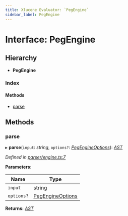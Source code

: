 ```yaml
---
title: Xlucene Evaluator: `PegEngine`
sidebar_label: PegEngine
---
```


# Interface: PegEngine

## Hierarchy

* **PegEngine**

### Index

#### Methods

* [parse](pegengine.md#parse)

## Methods

###  parse

▸ **parse**(`input`: *string*, `options?`: *[PegEngineOptions](pegengineoptions.md)*): *[AST](../overview.md#ast)*

*Defined in [parser/engine.ts:7](https://github.com/terascope/teraslice/blob/d3a803c3/packages/xlucene-evaluator/src/parser/engine.ts#L7)*

**Parameters:**

Name | Type |
------ | ------ |
`input` | string |
`options?` | [PegEngineOptions](pegengineoptions.md) |

**Returns:** *[AST](../overview.md#ast)*

